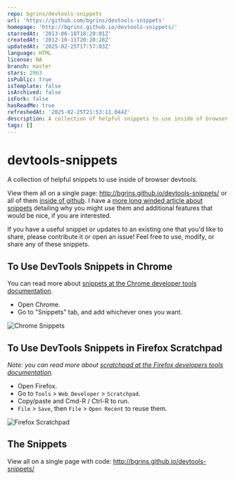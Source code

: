 ```yaml
---
repo: bgrins/devtools-snippets
url: 'https://github.com/bgrins/devtools-snippets'
homepage: 'http://bgrins.github.io/devtools-snippets/'
starredAt: '2013-06-18T18:29:01Z'
createdAt: '2012-10-11T20:20:28Z'
updatedAt: '2025-02-25T17:57:03Z'
language: HTML
license: NA
branch: master
stars: 2963
isPublic: true
isTemplate: false
isArchived: false
isFork: false
hasReadMe: true
refreshedAt: '2025-02-25T21:53:11.044Z'
description: A collection of helpful snippets to use inside of browser devtools
tags: []
---
```


devtools-snippets
=================

A collection of helpful snippets to use inside of browser devtools.

View them all on a single page: http://bgrins.github.io/devtools-snippets/ or all of them [inside of github](https://github.com/bgrins/devtools-snippets/tree/master/snippets).  I have a [more long winded article about snippets](http://www.briangrinstead.com/blog/devtools-snippets) detailing why you might use them and additional features that would be nice, if you are interested.

If you have a useful snippet or updates to an existing one that you'd like to share, please contribute it or open an issue!  Feel free to use, modify, or share any of these snippets.

## To Use DevTools Snippets in Chrome

You can read more about [snippets at the Chrome developer tools documentation](https://developers.google.com/chrome-developer-tools/docs/authoring-development-workflow#snippets).

* Open Chrome.
* Go to "Snippets" tab, and add whichever ones you want.

![Chrome Snippets](screenshots/chrome-snippets.png)

## To Use DevTools Snippets in Firefox Scratchpad

*Note: you can read more about [scratchpad at the  Firefox developers tools documentation](https://developer.mozilla.org/en-US/docs/Tools/Scratchpad).*

* Open Firefox.
* Go to `Tools` > `Web Developer` > `Scratchpad`.
* Copy/paste and Cmd-R / Ctrl-R to run.
* `File` > `Save`, then `File` > `Open Recent` to reuse them.

![Firefox Scratchpad](screenshots/firefox-scratchpad.png)


## The Snippets

View all on a single page with code: http://bgrins.github.io/devtools-snippets/
